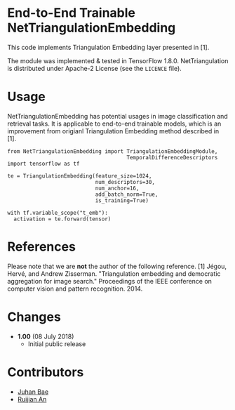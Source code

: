 # End-to-End Trainable NetTriangulationEmbedding
This code implements Triangulation Embedding layer presented in [1]. 

The module was implemented & tested in TensorFlow 1.8.0. NetTriangulation is distributed under Apache-2 License (see the `LICENCE` file). 

# Usage
NetTriangulationEmbedding has potential usages in image classification and retrieval tasks. It is applicable to end-to-end trainable models, which is an improvement from origianl Triangulation Embedding method described in [1].
```
from NetTriangulationEmbedding import TriangulationEmbeddingModule, 
                                      TemporalDifferenceDescriptors
import tensorflow as tf

te = TriangulationEmbedding(feature_size=1024, 
                            num_descriptors=30, 
                            num_anchor=16, 
                            add_batch_norm=True, 
                            is_training=True)

with tf.variable_scope("t_emb"):
  activation = te.forward(tensor)
```

# References
Please note that we are **not** the author of the following reference.
[1] Jégou, Hervé, and Andrew Zisserman. "Triangulation embedding and democratic aggregation for image search." Proceedings of the IEEE conference on computer vision and pattern recognition. 2014.

# Changes
- **1.00** (08 July 2018)
    - Initial public release
    
# Contributors
- [Juhan Bae](https://github.com/pomonam)
- [Ruijian An](https://github.com/RuijianSZ)


